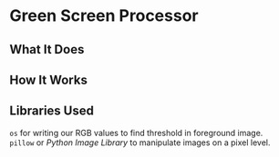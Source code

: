 # Green Screen Processor
## What It Does


## How It Works

## Libraries Used
`os` for writing our RGB values to find threshold in foreground image.  
`pillow` or _Python Image Library_ to manipulate images on a pixel level.  
